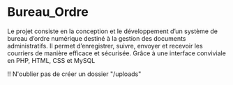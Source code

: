 # Bureau_Ordre
Le projet consiste en la conception et le développement d’un système de bureau d’ordre numérique destiné à la gestion des documents administratifs. Il permet d’enregistrer, suivre, envoyer et recevoir les courriers de manière efficace et sécurisée. Grâce à une interface conviviale en PHP, HTML, CSS et MySQL

!! N'oublier pas de créer un dossier "/uploads" 
